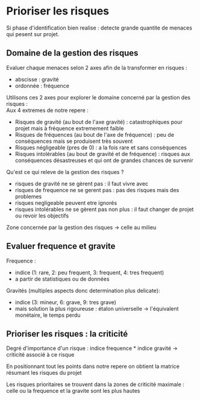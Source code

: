# Prioriser les risques

Si phase d'identification bien realise : detecte grande quantite de menaces qui pesent sur projet.

## Domaine de la gestion des risques

Evaluer chaque menaces selon 2 axes afin de la transformer en risques :
* abscisse : gravité
* ordonnée : fréquence

Utilisons ces 2 axes pour explorer le domaine concerné par la gestion des risques :         
Aux 4 extremes de notre repere :
* Risques de gravité (au bout de l'axe gravité) : catastrophiques pour projet mais à fréquence extremement faible
* Risques de fréquences (au bout de l'axe de fréquence) : peu de conséquences mais se produisent très souvent
* Risques négligeable (pres de 0) : a la fois rare et sans conséquences
* Risques intolérables (au bout de gravité et de fréquence) : risques aux conséquences désastreuses et qui ont de grandes chances de survenir

Qu'est ce qui releve de la gestion des risques ?
* risques de gravité ne se gèrent pas : il faut vivre avec
* risques de frequence ne se gerent pas : pas des risques mais des problemes
* risques negligeable peuvent etre ignorés
* risques intolérables ne se gèrent pas non plus : il faut changer de projet ou revoir les objectifs

Zone concernée par la gestion des risques &rarr; celle au milieu

## Evaluer frequence et gravite

Frequence : 
* indice (1: rare, 2: peu frequent, 3: frequent, 4: tres frequent)
* a partir de statistiques ou de données

Gravités (multiples aspects donc determination plus delicate): 
* indice (3: mineur, 6: grave, 9: tres grave)
* mais solution la plus rigoureuse : étalon universelle &rarr; l'équivalent monétaire, le temps perdu

## Prioriser les risques : la criticité

Degré d'importance d'un risque : indice frequence * indice gravité &rarr; criticité associé à ce risque

En positionnant tout les points dans notre repere on obtient la matrice résumant les risques du projet      

Les risques prioritaires se trouvent dans la zones de criticité maximale : celle ou la frequence et la gravite sont les plus hautes